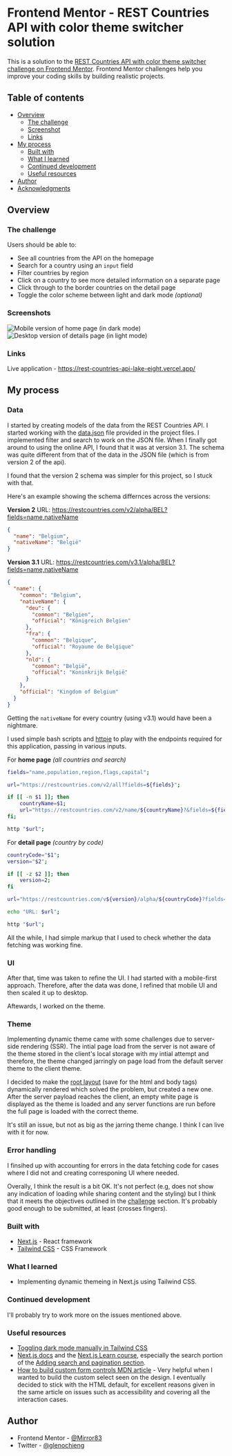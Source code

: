# Frontend Mentor - REST Countries API with color theme switcher solution

This is a solution to the [REST Countries API with color theme switcher challenge on Frontend Mentor](https://www.frontendmentor.io/challenges/rest-countries-api-with-color-theme-switcher-5cacc469fec04111f7b848ca). Frontend Mentor challenges help you improve your coding skills by building realistic projects.

## Table of contents

- [Overview](#overview)
  - [The challenge](#the-challenge)
  - [Screenshot](#screenshot)
  - [Links](#links)
- [My process](#my-process)
  - [Built with](#built-with)
  - [What I learned](#what-i-learned)
  - [Continued development](#continued-development)
  - [Useful resources](#useful-resources)
- [Author](#author)
- [Acknowledgments](#acknowledgments)

## Overview

### The challenge

Users should be able to:

- See all countries from the API on the homepage
- Search for a country using an `input` field
- Filter countries by region
- Click on a country to see more detailed information on a separate page
- Click through to the border countries on the detail page
- Toggle the color scheme between light and dark mode _(optional)_

### Screenshots

![Mobile version of home page (in dark mode)](./screenshots/mobile-home.png)
![Desktop version of details page (in light mode)](./screenshots/desktop-detail.png)

### Links

Live application - https://rest-countries-api-lake-eight.vercel.app/

## My process

### Data

I started by creating models of the data from the REST Countries API. I started working with the [data.json](./src/data.json) file provided in the project files. I implemented filter and search to work on the JSON file. When I finally got around to using the online API, I found that it was at version 3.1. The schema was quite different from that of the data in the JSON file (which is from version 2 of the api).

I found that the version 2 schema was simpler for this project, so I stuck with that.

Here's an example showing the schema differnces across the versions:

**Version 2**
URL: https://restcountries.com/v2/alpha/BEL?fields=name,nativeName

```json
{
  "name": "Belgium",
  "nativeName": "België"
}
```

**Version 3.1**
URL: https://restcountries.com/v3.1/alpha/BEL?fields=name,nativeName

```json
{
  "name": {
    "common": "Belgium",
    "nativeName": {
      "deu": {
        "common": "Belgien",
        "official": "Königreich Belgien"
      },
      "fra": {
        "common": "Belgique",
        "official": "Royaume de Belgique"
      },
      "nld": {
        "common": "België",
        "official": "Koninkrijk België"
      }
    },
    "official": "Kingdom of Belgium"
  }
}
```

Getting the `nativeName` for every country (using v3.1) would have been a nightmare.

I used simple bash scripts and [httpie](https://httpie.io/) to play with the endpoints required for this application, passing in various inputs.

For **home page** _(all countries and search)_

```bash
fields="name,population,region,flags,capital";

url="https://restcountries.com/v2/all?fields=${fields}";

if [[ -n $1 ]]; then
    countryName=$1;
    url="https://restcountries.com/v2/name/${countryName}?&fields=${fields}";
fi;

http "$url";
```

For **detail page** _(country by code)_

```bash
countryCode="$1";
version="$2";

if [[ -z $2 ]]; then
    version=2;
fi

url="https://restcountries.com/v${version}/alpha/${countryCode}?fields=name,nativeName,population,region,flags,capital,subregion,languages,topLevelDomain,currencies,borders"

echo "URL: $url";

http "$url";

```

All the while, I had simple markup that I used to check whether the data fetching was working fine.

### UI

After that, time was taken to refine the UI. I had started with a mobile-first approach. Therefore, after the data was done, I refined that mobile UI and then scaled it up to desktop.

Aftewards, I worked on the theme.

### Theme

Implementing dynamic theme came with some challenges due to server-side rendering (SSR). The intial page load from the server is not aware of the theme stored in the client's local storage with my intial attempt and therefore, the theme changed jarringly on page load from the default server theme to the client theme.

<!-- Demonstration GIF possibly? -->

I decided to make the [root layout](./src/app/layout.tsx) (save for the html and body tags) dynamically rendered which solved the problem, but created a new one. After the server payload reaches the client, an empty white page is displayed as the theme is loaded and any server functions are run before the full page is loaded with the correct theme.

It's still an issue, but not as big as the jarring theme change. I think I can live with it for now.

### Error handling

I finsihed up with accounting for errors in the data fetching code for cases where I did not and creating corresponing UI where needed.

Overally, I think the result is a bit OK. It's not perfect (e.g, does not show any indication of loading while sharing content and the styling) but I think that it meets the objectives outlined in the [challenge](#the-challenge) section. It's probably good enough to be submitted, at least (crosses fingers).

### Built with

- [Next.js](https://nextjs.org/) - React framework
- [Tailwind CSS](https://tailwindcss.com/) - CSS Framework

### What I learned

- Implementing dynamic themeing in Next.js using Tailwind CSS.

### Continued development

I'll probably try to work more on the issues mentioned above.

### Useful resources

- [Toggling dark mode manually in Tailwind CSS](https://tailwindcss.com/docs/dark-mode#toggling-dark-mode-manually)
- [Next.js docs](https://nextjs.org/docs) and the [Next.js Learn course](https://nextjs.org/learn), especially the search portion of the [Adding search and pagination section](https://nextjs.org/learn/dashboard-app/adding-search-and-pagination).
- [How to build custom form controls MDN article](https://developer.mozilla.org/en-US/docs/Learn/Forms/How_to_build_custom_form_controls) - Very helpful when I wanted to build the custom select seen on the design. I eventually decided to stick with the HTML default, for excellent reasons given in the same article on issues such as accessibility and covering all the interaction cases.

## Author

- Frontend Mentor - [@Mirror83](https://www.frontendmentor.io/profile/Mirror83)
- Twitter - [@glenochieng](https://www.twitter.com/glen_ochieng_)
